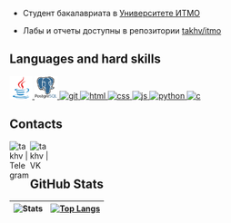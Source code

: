 * Студент бакалавриата в [Университете ИТМО](https://itmo.ru/)

* Лабы и отчеты доступны в репозитории [takhv/itmo](https://github.com/takhv/itmo)


## Languages and hard skills
<p align="left"> 
  <a href="https://www.java.com" target="_blank" rel="noreferrer"> <img src="https://raw.githubusercontent.com/devicons/devicon/master/icons/java/java-original.svg" alt="java" width="40" height="40"/> </a>
  <a href="https://www.postgresql.org" target="_blank" rel="noreferrer"> <img src="https://raw.githubusercontent.com/devicons/devicon/master/icons/postgresql/postgresql-original-wordmark.svg" alt="postgresql" width="40" height="40"/> </a>
  <a href="https://git-scm.com/" target="_blank" rel="noreferrer"> <img src="https://www.vectorlogo.zone/logos/git-scm/git-scm-icon.svg" alt="git" width="40" height="40"/> </a> 
  <a href="" target="_blank" rel="noreferrer"> <img src="https://ibb.co/WDjQR1M" alt="html" width="40" height="40"/> </a> 
  <a href="" target="_blank" rel="noreferrer"> <img src="https://ibb.co/BzszJvC" alt="css" width="40" height="40"/> </a> 
  <a href="" target="_blank" rel="noreferrer"> <img src="https://ibb.co/2qpfNB6" alt="js" width="40" height="40"/> </a> 
  <a href="" target="_blank" rel="noreferrer"> <img src="https://ibb.co/tc5PR4w" alt="python" width="40" height="40"/> </a> 
  <a href="https://www.open-std.org/jtc1/sc22/wg14/" target="_blank" rel="noreferrer"> <img src="https://ibb.co/fp2qTrT" alt="c" width="40" height="40"/> </a>
</p>

## Contacts
<p align="left">
  <a href="https://t.me/uranusdestroyer" target="_blank" rel="noreferrer"> <img align="left" alt="takhv | Telegram" width="36px" src="https://upload.wikimedia.org/wikipedia/commons/thumb/8/83/Telegram_2019_Logo.svg/2048px-Telegram_2019_Logo.svg.png"/></a>
  <a href="https://vk.com/shigarakitenko" target="_blank" rel="noreferrer"> <img align="left" alt="takhv | VK" width="36px" src="https://upload.wikimedia.org/wikipedia/commons/2/21/VK.com-logo.svg"/> </a>
</p>
<br />  
<br />  

## GitHub Stats
| ![Stats](https://github-readme-stats.vercel.app/api?username=takhv&show_icons=true&count_private=true&theme=gotham&border_radius=30&include_all_commits=true) | [![Top Langs](https://github-readme-stats.vercel.app/api/top-langs/?username=takhv&layout=compact&theme=gotham&border_radius=30&hide=pascal,c,jupyter%20notebook)](https://github.com/takhv/github-readme-stats) |
|---|---|
